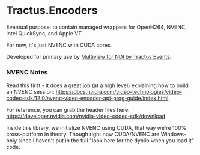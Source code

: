 # Tractus.Encoders

Eventual purpose: to contain managed wrappers for OpenH264, NVENC, Intel QuickSync, and Apple VT.

For now, it's just NVENC with CUDA cores.

Developed for primary use by [Multiview for NDI by Tractus Events](https://multiviewforndi.com/).


### NVENC Notes

Read this first - it does a great job (at a high level) explaining how to build an NVENC session: https://docs.nvidia.com/video-technologies/video-codec-sdk/12.0/nvenc-video-encoder-api-prog-guide/index.html

For reference, you can grab the header files here: https://developer.nvidia.com/nvidia-video-codec-sdk/download

Inside this library, we initialize NVENC using CUDA, that way we're 100% cross-platform in theory. Though right now CUDA/NVENC are Windows-only since I haven't put in the full "look here for the dynlib when you load it" code.